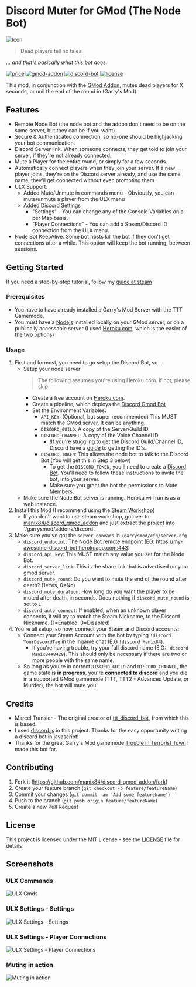 # Discord Muter for GMod (The Node Bot)

![Icon](https://raw.githubusercontent.com/manix84/discord_gmod_addon/master/images/icon/icon_128x.png)

>Dead players tell no tales!

*... and that's basically what this bot does.*

[![price](https://img.shields.io/badge/price-free-brightgreen.svg)](LICENSE)
[![gmod-addon](https://img.shields.io/badge/gmod-addon-_.svg?colorB=1194EF)](https://wiki.garrysmod.com)
[![discord-bot](https://img.shields.io/badge/discord-bot-_.svg?colorB=8C9EFF)](https://discord.js.org)
[![license](https://img.shields.io/github/license/manix84/discord_gmod_bot.svg)](LICENSE)

This mod, in conjunction with the [GMod Addon](https://github.com/manix84/discord_gmod_addon), mutes dead players for X seconds, or unil the end of the round in (Garry's Mod).

## Features
- Remote Node Bot (the node bot and the addon don't need to be on the same server, but they can be if you want).
- Secure & Authenticated connection, so no-one should be highjacking your bot communication.
- Discord Server link. When someone connects, they get told to join your server, if they're not already connected.
- Mute a Player for the entire round, or simply for a few seconds.
- Automatically connect players when they join your server. If a new player joins, they're on the Discord server already, and use the same name, they'll get connected without even prompting them.
- ULX Support:
  - Added Mute/Unmute in commands menu - Obviously, you can mute/unmute a player from the ULX menu
  - Added Discord Settings
    - "Settings" - You can change any of the Console Variables on a per Map basis.
    - "Player Connections" - You can add a Steam/Discord ID connection from the ULX menu.
- Node Bot KeepAlive. Some bot hosts kill the bot if they don't get connections after a while. This option will keep the bot running, between sessions.
    
## Getting Started
If you need a step-by-step tutorial, follow my [guide at steam](http://steamcommunity.com/sharedfiles/filedetails/?id=1351369388)

### Prerequisites
- You have to have already installed a Garry's Mod Server with the TTT Gamemode.
- You must have a [Nodejs](https://nodejs.org) installed locally on your GMod server, or on a publically accessable server (I used [Heroku.com](https://heroku.com), which is the easier of the two options)

### Usage
1. First and formost, you need to go setup the Discord Bot, so...
    - Setup your node server
        > The following assumes you're using Heroku.com. If not, please skip.
        - Create a free account on [Heroku.com](https://heroku.com).
        - Create a pipeline, which deploys the [Discord Gmod Bot](https://github.com/manix84/discord_gmod_bot.git)
        - Set the Environment Variables:
            - `API_KEY`: (Optional, but super recommended) This MUST match the GMod server. It can be anything.
            - `DISCORD_GUILD`: A copy of the Server/Guild ID.
            - `DISCORD_CHANNEL`: A copy of the Voice Channel ID.
                - !If you're stuggling to get the Discord Guild/Channel ID, Discord have a [guide](https://support.discord.com/hc/en-us/articles/206346498-Where-can-I-find-my-User-Server-Message-ID-) to getting the ID's.
            - `DISCORD_TOKEN`: This allows the node bot to talk to the Discord Bot (You will get this in Step 3 below)
                - To get the `DISCORD_TOKEN`, you'll need to create a [Discord Bot](https://github.com/reactiflux/discord-irc/wiki/Creating-a-discord-bot-&-getting-a-token). You'll need to follow these instructions to invite the bot, into your server.
                - Make sure you grant the bot the permissions to Mute Members.
    - Make sure the Node Bot server is running. Heroku will run is as a web instance.
2. Install this Mod (I recommend using the [Steam Workshop](https://steamcommunity.com/sharedfiles/filedetails/?id=2155238885))
    - If you don't want to use steam workshop, go over to: [manix84/discord_gmod_addon](https://github.com/manix84/discord_gmod_addon.git) and just extract the project into `/garrysmod/addons/discord'.
3. Make sure you've got the `server convars` in `/garrysmod/cfg/server.cfg`
    - `discord_endpoint`: The Node Bot remote endpoint (EG: https://my-awesome-discord-bot.herokuapp.com:443)
    - `discord_api_key`: This MUST match any value you set for the Node Bot. 
    - `discord_server_link`: This is the share link that is advertised on your gmod server.
    - `discord_mute_round`: Do you want to mute the end of the round after death? (1=Yes, 0=No)
    - `discord_mute_duration`: How long do you want the player to be muted after death, in seconds. Does nothing if `discord_mute_round` is set to `1`.
    - `discord_auto_connect`: If enabled, when an unknown player connects, it will try to match the Steam Nickname, to the Discord Nickname.  (1=Enabled, 0=Disabled)
4. You're all setup, so now, connect your Steam and Discord accounts:
    - Connect your Steam Account with the bot by typing `!discord YourDiscordTag` in the ingame chat (E.G `!discord Manix84`).
        - If you're having trouble, try your full discord name (E.G: `!discord Manix84#8429`). This should only be necessary if there are two or more people with the same name.
    - So long as you're in correct `DISCORD_GUILD` and `DISCORD_CHANNEL`, the game state is **in progress**, you're **connected to discord** and you die in a supported GMod gamemode (TTT, TTT2 - Advanced Update, or Murder), the bot will mute you!

## Credits
- Marcel Transier - The original creator of [ttt_discord_bot](https://github.com/marceltransier/ttt_discord_bot.git), from which this is based.
- I used [discord.js](https://discord.js.org) in this project. Thanks for the easy opportunity writing a discord bot in javascript!
- Thanks for the great Garry's Mod gamemode [Trouble in Terrorist Town](http://ttt.badking.net) I made this bot for.

## Contributing
1. Fork it (<https://github.com/manix84/discord_gmod_addon/fork>)
2. Create your feature branch (`git checkout -b feature/featureName`)
3. Commit your changes (`git commit -am 'Add some featureName'`)
4. Push to the branch (`git push origin feature/featureName`)
5. Create a new Pull Request

## License
This project is licensed under the MIT License - see the [LICENSE](LICENSE) file for details

## Screenshots
### ULX Commands
![ULX Cmds](https://i.imgur.com/pWUKAO8.png)

### ULX Settings - Settings
![ULX Settings - Settings](https://i.imgur.com/dDrGiuA.png)

### ULX Settings - Player Connections
![ULX Settings - Player Connections](https://i.imgur.com/r1caKBV.png)

### Muting in action
![Muting in action](https://i.imgur.com/a2eBESP.png)
